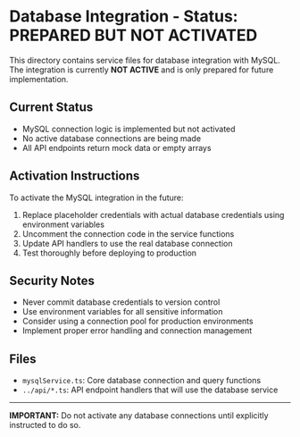 
# Database Integration - Status: PREPARED BUT NOT ACTIVATED

This directory contains service files for database integration with MySQL. The integration is currently **NOT ACTIVE** and is only prepared for future implementation.

## Current Status

- MySQL connection logic is implemented but not activated
- No active database connections are being made
- All API endpoints return mock data or empty arrays

## Activation Instructions

To activate the MySQL integration in the future:

1. Replace placeholder credentials with actual database credentials using environment variables
2. Uncomment the connection code in the service functions
3. Update API handlers to use the real database connection
4. Test thoroughly before deploying to production

## Security Notes

- Never commit database credentials to version control
- Use environment variables for all sensitive information
- Consider using a connection pool for production environments
- Implement proper error handling and connection management

## Files

- `mysqlService.ts`: Core database connection and query functions
- `../api/*.ts`: API endpoint handlers that will use the database service

---

**IMPORTANT:** Do not activate any database connections until explicitly instructed to do so.
